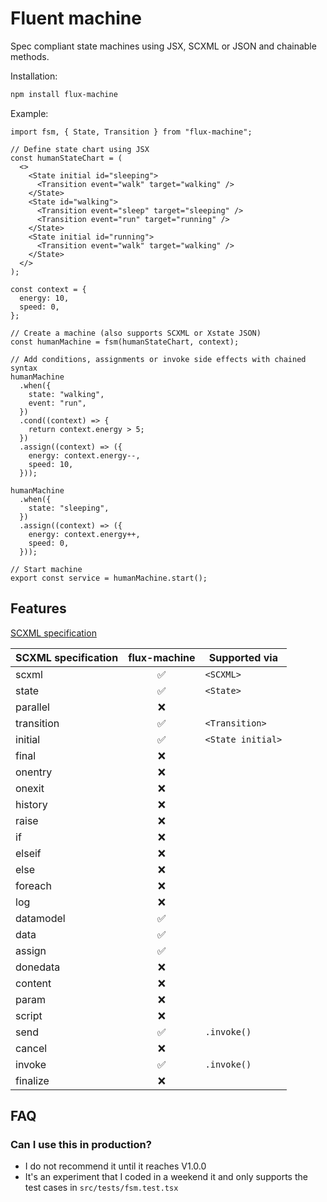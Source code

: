 # Fluent machine

Spec compliant state machines using JSX, SCXML or JSON and chainable methods.

Installation:

```sh
npm install flux-machine
```

Example:

```tsx
import fsm, { State, Transition } from "flux-machine";

// Define state chart using JSX
const humanStateChart = (
  <>
    <State initial id="sleeping">
      <Transition event="walk" target="walking" />
    </State>
    <State id="walking">
      <Transition event="sleep" target="sleeping" />
      <Transition event="run" target="running" />
    </State>
    <State initial id="running">
      <Transition event="walk" target="walking" />
    </State>
  </>
);

const context = {
  energy: 10,
  speed: 0,
};

// Create a machine (also supports SCXML or Xstate JSON)
const humanMachine = fsm(humanStateChart, context);

// Add conditions, assignments or invoke side effects with chained syntax
humanMachine
  .when({
    state: "walking",
    event: "run",
  })
  .cond((context) => {
    return context.energy > 5;
  })
  .assign((context) => ({
    energy: context.energy--,
    speed: 10,
  }));

humanMachine
  .when({
    state: "sleeping",
  })
  .assign((context) => ({
    energy: context.energy++,
    speed: 0,
  }));

// Start machine
export const service = humanMachine.start();
```

## Features

[SCXML specification](https://www.w3.org/TR/scxml)

| SCXML specification | **flux-machine** | Supported via     |
| ------------------- | :--------------: | ----------------- |
| scxml               |        ✅        | `<SCXML>`         |
| state               |        ✅        | `<State>`         |
| parallel            |        ❌        |                   |
| transition          |        ✅        | `<Transition>`    |
| initial             |        ✅        | `<State initial>` |
| final               |        ❌        |                   |
| onentry             |        ❌        |                   |
| onexit              |        ❌        |                   |
| history             |        ❌        |                   |
| raise               |        ❌        |                   |
| if                  |        ❌        |                   |
| elseif              |        ❌        |                   |
| else                |        ❌        |                   |
| foreach             |        ❌        |                   |
| log                 |        ❌        |                   |
| datamodel           |        ✅        |                   |
| data                |        ✅        |                   |
| assign              |        ✅        |                   |
| donedata            |        ❌        |                   |
| content             |        ❌        |                   |
| param               |        ❌        |                   |
| script              |        ❌        |                   |
| send                |        ✅        | `.invoke()`       |
| cancel              |        ❌        |                   |
| invoke              |        ✅        | `.invoke()`       |
| finalize            |        ❌        |                   |

## FAQ

### Can I use this in production?

- I do not recommend it until it reaches V1.0.0
- It's an experiment that I coded in a weekend it and only supports the test cases in `src/tests/fsm.test.tsx`
